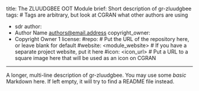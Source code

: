 title: The ZLUUDGBEE OOT Module
brief: Short description of gr-zluudgbee
tags: # Tags are arbitrary, but look at CGRAN what other authors are using
  - sdr
author:
  - Author Name <authors@email.address>
copyright_owner:
  - Copyright Owner 1
license:
#repo: # Put the URL of the repository here, or leave blank for default
#website: <module_website> # If you have a separate project website, put it here
#icon: <icon_url> # Put a URL to a square image here that will be used as an icon on CGRAN
---
A longer, multi-line description of gr-zluudgbee.
You may use some *basic* Markdown here.
If left empty, it will try to find a README file instead.
